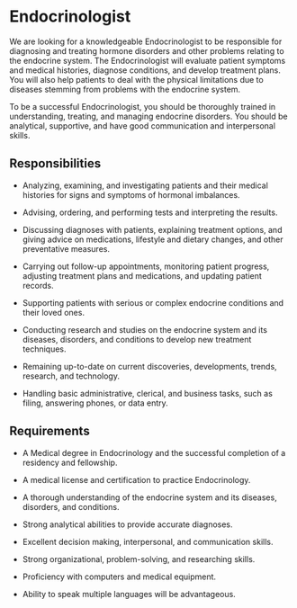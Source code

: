 # Endocrinologist

We are looking for a knowledgeable Endocrinologist to be responsible for diagnosing and treating hormone disorders and other problems relating to the endocrine system. The Endocrinologist will evaluate patient symptoms and medical histories, diagnose conditions, and develop treatment plans. You will also help patients to deal with the physical limitations due to diseases stemming from problems with the endocrine system.

To be a successful Endocrinologist, you should be thoroughly trained in understanding, treating, and managing endocrine disorders. You should be analytical, supportive, and have good communication and interpersonal skills.

## Responsibilities

* Analyzing, examining, and investigating patients and their medical histories for signs and symptoms of hormonal imbalances.

* Advising, ordering, and performing tests and interpreting the results.

* Discussing diagnoses with patients, explaining treatment options, and giving advice on medications, lifestyle and dietary changes, and other preventative measures.

* Carrying out follow-up appointments, monitoring patient progress, adjusting treatment plans and medications, and updating patient records.

* Supporting patients with serious or complex endocrine conditions and their loved ones.

* Conducting research and studies on the endocrine system and its diseases, disorders, and conditions to develop new treatment techniques.

* Remaining up-to-date on current discoveries, developments, trends, research, and technology.

* Handling basic administrative, clerical, and business tasks, such as filing, answering phones, or data entry.

## Requirements

* A Medical degree in Endocrinology and the successful completion of a residency and fellowship.

* A medical license and certification to practice Endocrinology.

* A thorough understanding of the endocrine system and its diseases, disorders, and conditions.

* Strong analytical abilities to provide accurate diagnoses.

* Excellent decision making, interpersonal, and communication skills.

* Strong organizational, problem-solving, and researching skills.

* Proficiency with computers and medical equipment.

* Ability to speak multiple languages will be advantageous.

